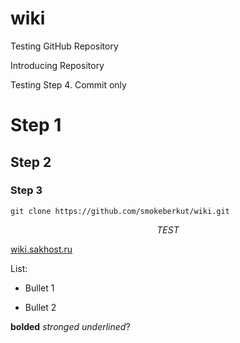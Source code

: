 # wiki

Testing GitHub Repository

Introducing Repository

Testing Step 4. Commit only

# Step 1 #
## Step 2 ##
### Step 3 ###

    git clone https://github.com/smokeberkut/wiki.git

$$ TEST $$

[wiki.sakhost.ru](https://wiki.sakhost.ru)

List:
* Bullet 1
- Bullet 2

**bolded**
*stronged*
_underlined_?
